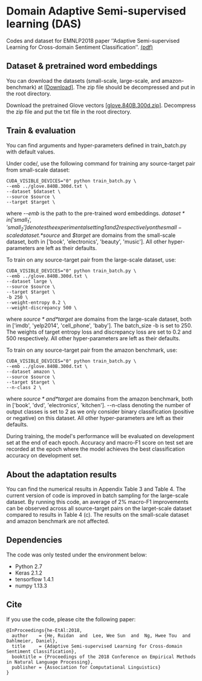# Domain Adaptive Semi-supervised learning (DAS)
Codes and dataset for EMNLP2018 paper ‘‘Adaptive Semi-supervised Learning for Cross-domain Sentiment Classification’’. [(pdf)](http://arxiv.org/abs/1809.00530)

## Dataset & pretrained word embeddings
You can download the datasets (small-scale, large-scale, and amazon-benchmark) at [[Download]](https://drive.google.com/open?id=1rEwGXdEqt2xZwtJi7RHeRcSZDuYrSIpq). The zip file should be decompressed and put in the root directory.

Download the pretrained Glove vectors [[glove.840B.300d.zip]](http://nlp.stanford.edu/data/wordvecs/glove.840B.300d.zip). Decompress the zip file and put the txt file in the root directory.

## Train & evaluation
You can find arguments and hyper-parameters defined in train_batch.py with default values.

Under code/, use the following command for training any source-target pair from small-scale dataset:
```
CUDA_VISIBLE_DEVICES="0" python train_batch.py \
--emb ../glove.840B.300d.txt \
--dataset $dataset \
--source $source \
--target $target \
```
where *--emb* is the path to the pre-trained word embeddings. *$dataset* in ['small_1', 'small_2'] denotes the experimental setting 1 and 2 respectively on the small-scale dataset. *$source* and *$target* are domains from the small-scale dataset, both in ['book', 'electronics', 'beauty', 'music']. All other hyper-parameters are left as their defaults.

To train on any source-target pair from the large-scale dataset, use:
```
CUDA_VISIBLE_DEVICES="0" python train_batch.py \
--emb ../glove.840B.300d.txt \
--dataset large \
--source $source \
--target $target \
-b 250 \
--weight-entropy 0.2 \
--weight-discrepancy 500 \
```
where *$source* and *$target* are domains from the large-scale dataset, both in ['imdb', 'yelp2014', 'cell_phone', 'baby']. The batch_size -b is set to 250. The weights of target entropy loss and discrepancy loss are set to 0.2 and 500 respectively. All other hyper-parameters are left as their defaults.

To train on any source-target pair from the amazon benchmark, use:
```
CUDA_VISIBLE_DEVICES="0" python train_batch.py \
--emb ../glove.840B.300d.txt \
--dataset amazon \
--source $source \
--target $target \
--n-class 2 \
```
where *$source* and *$target* are domains from the amazon benchmark, both in ['book', 'dvd', 'electronics', 'kitchen']. --n-class denoting the number of output classes is set to 2 as we only consider binary classification (positive or negative) on this dataset. All other hyper-parameters are left as their defaults.

During training, the model's performance will be evaluated on development set at the end of each epoch. Accuracy and macro-F1 score on test set are recorded at the epoch where the model achieves the best classification accuracy on development set.

## About the adaptation results
You can find the numerical results in Appendix Table 3 and Table 4. The current version of code is improved in batch sampling for the large-scale dataset. By running this code, an average of 2% macro-F1 improvements can be observed across all source-target pairs on the larget-scale dataset compared to results in Table 4 (c). The results on the small-scale dataset and amazon benchmark are not affected. 

## Dependencies
The code was only tested under the environment below:
* Python 2.7
* Keras 2.1.2
* tensorflow 1.4.1
* numpy 1.13.3

## Cite
If you use the code, please cite the following paper:
```
@InProceedings{he-EtAl:2018,
  author    = {He, Ruidan  and  Lee, Wee Sun  and  Ng, Hwee Tou  and  Dahlmeier, Daniel},
  title     = {Adaptive Semi-supervised Learning for Cross-domain Sentiment Classification},
  booktitle = {Proceedings of the 2018 Conference on Empirical Methods in Natural Language Processing},
  publisher = {Association for Computational Linguistics}
}
```





